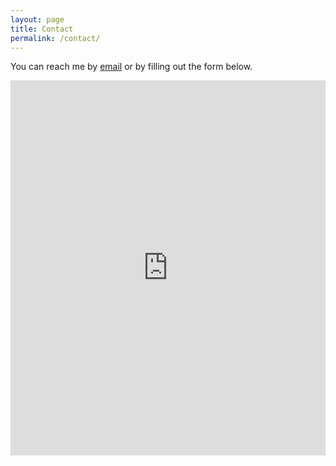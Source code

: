 ```yaml
---
layout: page
title: Contact
permalink: /contact/
---
```


You can reach me by [email](mailto:daniel@danielcoats.nz) or by filling out the form below.

<iframe width="100%" height= "600px" src= "https://forms.office.com/Pages/ResponsePage.aspx?id=DQSIkWdsW0yxEjajBLZtrQAAAAAAAAAAAAO__cIEhjlUQ1FEQ1lFVzBQT0dTODVOQktUUk81NUlHNS4u&embed=true" frameborder= "0" marginwidth= "0" marginheight= "0" style= "border: none; max-width:100%; max-height:100vh" allowfullscreen webkitallowfullscreen mozallowfullscreen msallowfullscreen></iframe>
